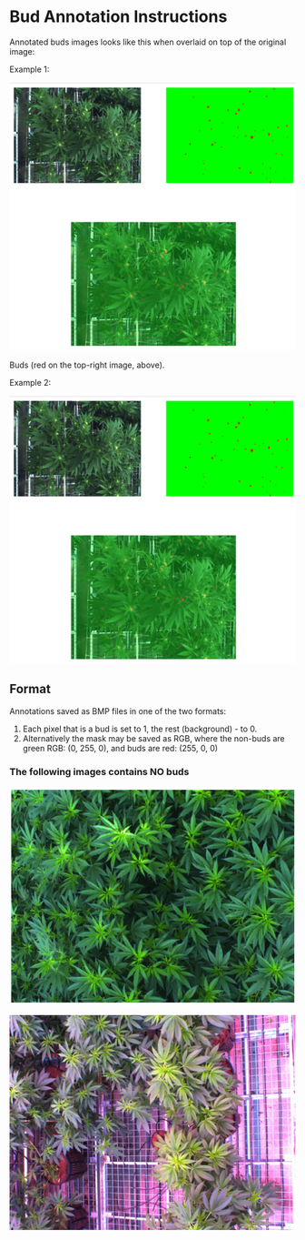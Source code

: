 # Bud Annotation Instructions

Annotated buds images looks like this when overlaid on top of the original image:

Example 1:

![ex1](images/image_mask_1.png)

Buds (red on the top-right image, above).

Example 2:

![ex2](images/image_mask_2.png)

## Format

Annotations saved as BMP files in one of the two formats:

1. Each pixel that is a bud is set to 1, the rest (background) - to 0.
2. Alternatively the mask may be saved as RGB, where the non-buds are green RGB: (0, 255, 0), and buds are red: (255, 0, 0)

### The following images contains NO buds

![](images/no_buds.png)

![](images/feedback3.png)
